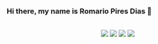 ### Hi there, my name is Romario Pires Dias 👋


<br/>
<div align="center"> 
  <a href="https://www.instagram.com/romariopd13" target="_blank"><img src="https://img.shields.io/badge/-Instagram-%23E4405F?style=for-the-badge&logo=instagram&logoColor=white" target="_blank"></a>
  <a href="https://www.linkedin.com/in/romario-pires-dias/" target="_blank"><img src="https://img.shields.io/badge/-LinkedIn-%230077B5?style=for-the-badge&logo=linkedin&logoColor=white" target="_blank"></a> 
 <a href="https://www.tiktok.com/@romariopd13" target="_blank"><img src="https://img.shields.io/badge/TikTok-black?style=for-the-badge&logo=tiktok&logoColor=white" target="_blank"></a> 
  <a href = "mailto:romariopd13@gmail.com"><img src="https://img.shields.io/badge/-Gmail-red?style=for-the-badge&logo=gmail&logoColor=white" target="_blank"></a>
</div>
<br/>
